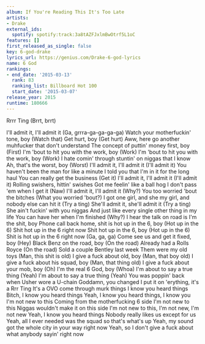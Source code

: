 ```yaml
---
album: If You're Reading This It's Too Late
artists:
- Drake
external_ids:
  spotify: spotify:track:3a8tAZFJxlmBwOtrf5L1oC
features: []
first_released_as_single: false
key: 6-god-drake
lyrics_url: https://genius.com/Drake-6-god-lyrics
name: 6 God
rankings:
- end_date: '2015-03-13'
  rank: 83
  ranking_list: Billboard Hot 100
  start_date: '2015-03-07'
release_year: 2015
runtime: 180666
---
```

Rrrr Ting (Brrt, brrt)


I'll admit it, I'll admit it (Ga, grrra-ga-ga-ga-ga)
Watch your motherfuckin' tone, boy (Watch that)
Get hurt, boy (Get hurt)
Aww, here go another muhfucker that don't understand
The concept of puttin' money first, boy (First)
I'm 'bout to hit you with the work, boy (Work)
I'm 'bout to hit you with the work, boy (Work)
I hate comin' through stuntin' on niggas that I know
Ah, that's the worst, boy (Worst)
I'll admit it, I'll admit it (I'll admit it)
You haven't been the man for like a minute
I told you that I'm in it for the long haul
You can really get the business (Get it)
I'll admit it, I'll admit it (I'll admit it)
Rolling swishers, hittin' swishes
Got me feelin' like a ball hog
I don't pass 'em when I get it (Naw)
I'll admit it, I'll admit it (Why?)
You too worried 'bout the bitches (What you worried 'bout?)
I got one girl, and she my girl, and nobody else can hit it (Try a ting)
She'll admit it, she'll admit it (Try a ting)
She ain't fuckin' with you niggas
And just like every single other thing in my life
You can have her when I'm finished (Why?)
I hear the talk on road is I'm the shit, boy
Phone call back home, shit is hot up in the 6, boy (Hot up in the 6)
Shit hot up in the 6 right now
Shit hot up in the 6, boy (Hot up in the 6)
Shit is hot up in the 6 right now (Ga, ga, ga)
Come see us and get it fixed, boy (Hey)
Black Benz on the road, boy (On the road)
Already had a Rolls Royce (On the road)
Sold a couple Bentley last week
Them were my old toys (Man, this shit is old)
I give a fuck about old, boy (Man, that boy old)
I give a fuck about his squad, boy (Man, that thing old)
I give a fuck about your mob, boy (Oh)
I'm the real 6 God, boy (Whoa)
I'm about to say a true thing (Yeah)
I'm about to say a true thing (Yeah)
You was poppin' back when Usher wore a U-chain
Goddamn, you changed
I put it on 'erything, it's a Rrr Ting
It's a OVO come through murk things
I know you heard things
Bitch, I know you heard things
Yeah, I know you heard things, I know you
I'm not new to this
Coming from the motherfucking 6 side
I'm not new to this
Niggas wouldn't make it on this side
I'm not new to this, I'm not new, I'm not new
Yeah, I know you heard things
Nobody really likes us except for us
Yeah, all I ever needed was the squad so that's what's up
Yeah, my sound got the whole city in your way right now
Yeah, so I don't give a fuck about what anybody sayin' right now
